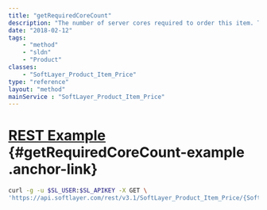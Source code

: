 ```yaml
---
title: "getRequiredCoreCount"
description: "The number of server cores required to order this item. This is deprecated. Use [SoftLayer_Product_Item_Price::getCapacityRestrictionMinimum](/reference/services/SoftLayer_Product_Item_Price/getCapacityRestrictionMinimum) and [SoftLayer_Product_Item_Price::getCapacityRestrictionMaximum](/reference/services/SoftLayer_Product_Item_Price/getCapacityRestrictionMaximum)"
date: "2018-02-12"
tags:
    - "method"
    - "sldn"
    - "Product"
classes:
    - "SoftLayer_Product_Item_Price"
type: "reference"
layout: "method"
mainService : "SoftLayer_Product_Item_Price"
---
```


# [REST Example](#getRequiredCoreCount-example) <a href="/article/rest/"><i class="fas fa-question"></i></a> {#getRequiredCoreCount-example .anchor-link} 
```bash
curl -g -u $SL_USER:$SL_APIKEY -X GET \
'https://api.softlayer.com/rest/v3.1/SoftLayer_Product_Item_Price/{SoftLayer_Product_Item_PriceID}/getRequiredCoreCount'
```
